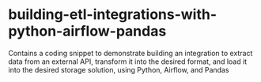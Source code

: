 # building-etl-integrations-with-python-airflow-pandas
Contains a coding snippet to demonstrate building an integration to extract data from an external API, transform it into the desired format, and load it into the desired storage solution, using Python, Airflow, and Pandas 
